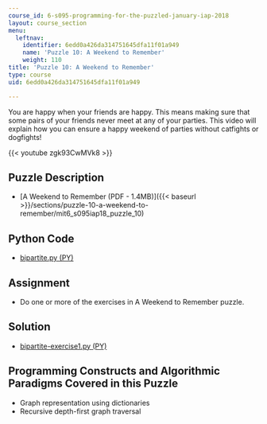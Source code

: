 ```yaml
---
course_id: 6-s095-programming-for-the-puzzled-january-iap-2018
layout: course_section
menu:
  leftnav:
    identifier: 6edd0a426da314751645dfa11f01a949
    name: 'Puzzle 10: A Weekend to Remember'
    weight: 110
title: 'Puzzle 10: A Weekend to Remember'
type: course
uid: 6edd0a426da314751645dfa11f01a949

---
```


You are happy when your friends are happy. This means making sure that some pairs of your friends never meet at any of your parties. This video will explain how you can ensure a happy weekend of parties without catfights or dogfights!

{{< youtube zgk93CwMVk8 >}}

Puzzle Description
------------------

*   [A Weekend to Remember (PDF - 1.4MB)]({{< baseurl >}}/sections/puzzle-10-a-weekend-to-remember/mit6_s095iap18_puzzle_10)

Python Code
-----------

*   [bipartite.py (PY)](/coursemedia/6-s095-programming-for-the-puzzled-january-iap-2018/b367ebbc40fc8cdfc66a8b667dfd72d6_bipartite.py)

Assignment
----------

*   Do one or more of the exercises in A Weekend to Remember puzzle.

Solution
--------

*   [bipartite-exercise1.py (PY)](/coursemedia/6-s095-programming-for-the-puzzled-january-iap-2018/379da87513f17f54e34cddb33b29d774_bipartite-exercise1.py)

Programming Constructs and Algorithmic Paradigms Covered in this Puzzle
-----------------------------------------------------------------------

*   Graph representation using dictionaries
*   Recursive depth-first graph traversal